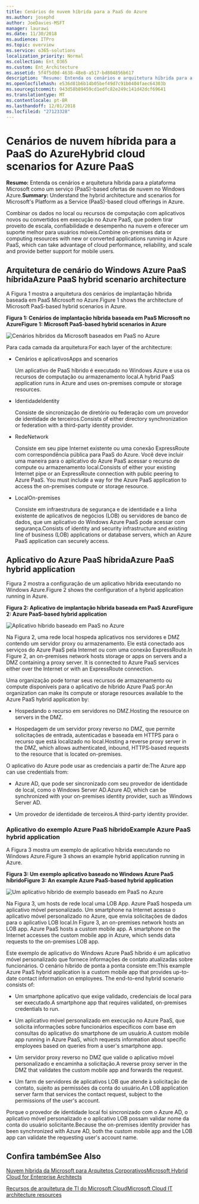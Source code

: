 ```yaml
---
title: Cenários de nuvem híbrida para a PaaS do Azure
ms.author: josephd
author: JoeDavies-MSFT
manager: laurawi
ms.date: 11/30/2018
ms.audience: ITPro
ms.topic: overview
ms.service: o365-solutions
localization_priority: Normal
ms.collection: Ent_O365
ms.custom: Ent_Architecture
ms.assetid: 5f4f5d0d-4638-48e8-a517-bd804856b617
description: 'Resumo: Entenda os cenários e arquitetura híbrida para a plataforma Microsoft como um serviço (PaaS)-based ofertas de nuvem no Windows Azure.'
ms.openlocfilehash: e536d81b6b14b05bef49d7c91b0404faec64303b
ms.sourcegitcommit: 943d58b89459cd1edfc82e249c141d42dcf69641
ms.translationtype: MT
ms.contentlocale: pt-BR
ms.lasthandoff: 12/01/2018
ms.locfileid: "27123328"
---
```

# <a name="hybrid-cloud-scenarios-for-azure-paas"></a><span data-ttu-id="4ec1c-103">Cenários de nuvem híbrida para a PaaS do Azure</span><span class="sxs-lookup"><span data-stu-id="4ec1c-103">Hybrid cloud scenarios for Azure PaaS</span></span>

 <span data-ttu-id="4ec1c-104">**Resumo:** Entenda os cenários e arquitetura híbrida para a plataforma Microsoft como um serviço (PaaS)-based ofertas de nuvem no Windows Azure.</span><span class="sxs-lookup"><span data-stu-id="4ec1c-104">**Summary:** Understand the hybrid architecture and scenarios for Microsoft's Platform as a Service (PaaS)-based cloud offerings in Azure.</span></span>
  
<span data-ttu-id="4ec1c-105">Combinar os dados no local ou recursos de computação com aplicativos novos ou convertidos em execução no Azure PaaS, que podem tirar proveito de escala, confiabilidade e desempenho na nuvem e oferecer um suporte melhor para usuários móveis.</span><span class="sxs-lookup"><span data-stu-id="4ec1c-105">Combine on-premises data or computing resources with new or converted applications running in Azure PaaS, which can take advantage of cloud performance, reliability, and scale and provide better support for mobile users.</span></span> 
  
## <a name="azure-paas-hybrid-scenario-architecture"></a><span data-ttu-id="4ec1c-106">Arquitetura de cenário do Windows Azure PaaS híbrida</span><span class="sxs-lookup"><span data-stu-id="4ec1c-106">Azure PaaS hybrid scenario architecture</span></span>

<span data-ttu-id="4ec1c-107">A Figura 1 mostra a arquitetura dos cenários de implantação híbrida baseada em PaaS Microsoft no Azure.</span><span class="sxs-lookup"><span data-stu-id="4ec1c-107">Figure 1 shows the architecture of Microsoft PaaS-based hybrid scenarios in Azure.</span></span>
  
<span data-ttu-id="4ec1c-108">**Figura 1: Cenários de implantação híbrida baseada em PaaS Microsoft no Azure**</span><span class="sxs-lookup"><span data-stu-id="4ec1c-108">**Figure 1: Microsoft PaaS-based hybrid scenarios in Azure**</span></span>

![Cenários híbridos da Microsoft baseados em PaaS no Azure](media/Hybrid-Poster/Hybrid-Cloud-Stack-PaaS.png)
  
<span data-ttu-id="4ec1c-110">Para cada camada da arquitetura:</span><span class="sxs-lookup"><span data-stu-id="4ec1c-110">For each layer of the architecture:</span></span>
  
- <span data-ttu-id="4ec1c-111">Cenários e aplicativos</span><span class="sxs-lookup"><span data-stu-id="4ec1c-111">Apps and scenarios</span></span>
    
    <span data-ttu-id="4ec1c-112">Um aplicativo de PaaS híbrido é executado no Windows Azure e usa os recursos de computação ou armazenamento local.</span><span class="sxs-lookup"><span data-stu-id="4ec1c-112">A hybrid PaaS application runs in Azure and uses on-premises compute or storage resources.</span></span>
    
- <span data-ttu-id="4ec1c-113">Identidade</span><span class="sxs-lookup"><span data-stu-id="4ec1c-113">Identity</span></span>
    
    <span data-ttu-id="4ec1c-114">Consiste de sincronização de diretório ou federação com um provedor de identidade de terceiros.</span><span class="sxs-lookup"><span data-stu-id="4ec1c-114">Consists of either directory synchronization or federation with a third-party identity provider.</span></span>
    
- <span data-ttu-id="4ec1c-115">Rede</span><span class="sxs-lookup"><span data-stu-id="4ec1c-115">Network</span></span>
    
    <span data-ttu-id="4ec1c-p101">Consiste em seu pipe Internet existente ou uma conexão ExpressRoute com correspondência pública para PaaS do Azure. Você deve incluir uma maneira para o aplicativo do Azure PaaS acessar o recurso de compute ou armazenamento local.</span><span class="sxs-lookup"><span data-stu-id="4ec1c-p101">Consists of either your existing Internet pipe or an ExpressRoute connection with public peering to Azure PaaS. You must include a way for the Azure PaaS application to access the on-premises compute or storage resource.</span></span>
    
- <span data-ttu-id="4ec1c-118">Local</span><span class="sxs-lookup"><span data-stu-id="4ec1c-118">On-premises</span></span>
    
    <span data-ttu-id="4ec1c-119">Consiste em infraestrutura de segurança e de identidade e a linha existente de aplicativos de negócios (LOB) ou servidores de banco de dados, que um aplicativo do Windows Azure PaaS pode acessar com segurança.</span><span class="sxs-lookup"><span data-stu-id="4ec1c-119">Consists of identity and security infrastructure and existing line of business (LOB) applications or database servers, which an Azure PaaS application can securely access.</span></span>
    
## <a name="azure-paas-hybrid-application"></a><span data-ttu-id="4ec1c-120">Aplicativo do Azure PaaS híbrida</span><span class="sxs-lookup"><span data-stu-id="4ec1c-120">Azure PaaS hybrid application</span></span>

<span data-ttu-id="4ec1c-121">Figura 2 mostra a configuração de um aplicativo híbrida executando no Windows Azure.</span><span class="sxs-lookup"><span data-stu-id="4ec1c-121">Figure 2 shows the configuration of a hybrid application running in Azure.</span></span>
  
<span data-ttu-id="4ec1c-122">**Figura 2: Aplicativo de implantação híbrida baseada em PaaS Azure**</span><span class="sxs-lookup"><span data-stu-id="4ec1c-122">**Figure 2: Azure PaaS-based hybrid application**</span></span>

![Aplicativo híbrido baseado em PaaS no Azure](media/Hybrid-Poster/Hybrid-Cloud-Stack-PaaS-Apps.png)
  
<span data-ttu-id="4ec1c-p102">Na Figura 2, uma rede local hospeda aplicativos nos servidores e DMZ contendo um servidor proxy ou armazenamento. Ele está conectado aos serviços do Azure PaaS pela Internet ou com uma conexão ExpressRoute.</span><span class="sxs-lookup"><span data-stu-id="4ec1c-p102">In Figure 2, an on-premises network hosts storage or apps on servers and a DMZ containing a proxy server. It is connected to Azure PaaS services either over the Internet or with an ExpressRoute connection.</span></span>
  
<span data-ttu-id="4ec1c-126">Uma organização pode tornar seus recursos de armazenamento ou compute disponíveis para o aplicativo de híbrido Azure PaaS por:</span><span class="sxs-lookup"><span data-stu-id="4ec1c-126">An organization can make its compute or storage resources available to the Azure PaaS hybrid application by:</span></span>
  
- <span data-ttu-id="4ec1c-127">Hospedando o recurso em servidores no DMZ.</span><span class="sxs-lookup"><span data-stu-id="4ec1c-127">Hosting the resource on servers in the DMZ.</span></span>
    
- <span data-ttu-id="4ec1c-128">Hospedagem de um servidor proxy reverso no DMZ, que permite solicitações de entrada, autenticadas e baseada em HTTPS para o recurso que está localizado no local.</span><span class="sxs-lookup"><span data-stu-id="4ec1c-128">Hosting a reverse proxy server in the DMZ, which allows authenticated, inbound, HTTPS-based requests to the resource that is located on-premises.</span></span>
    
<span data-ttu-id="4ec1c-129">O aplicativo do Azure pode usar as credenciais a partir de:</span><span class="sxs-lookup"><span data-stu-id="4ec1c-129">The Azure app can use credentials from:</span></span>
  
- <span data-ttu-id="4ec1c-130">Azure AD, que pode ser sincronizado com seu provedor de identidade de local, como o Windows Server AD.</span><span class="sxs-lookup"><span data-stu-id="4ec1c-130">Azure AD, which can be synchronized with your on-premises identity provider, such as Windows Server AD.</span></span>
    
- <span data-ttu-id="4ec1c-131">Um provedor de identidade de terceiros.</span><span class="sxs-lookup"><span data-stu-id="4ec1c-131">A third-party identity provider.</span></span>
    
### <a name="example-azure-paas-hybrid-application"></a><span data-ttu-id="4ec1c-132">Aplicativo do exemplo Azure PaaS híbrido</span><span class="sxs-lookup"><span data-stu-id="4ec1c-132">Example Azure PaaS hybrid application</span></span>

<span data-ttu-id="4ec1c-133">A Figura 3 mostra um exemplo de aplicativo híbrida executando no Windows Azure.</span><span class="sxs-lookup"><span data-stu-id="4ec1c-133">Figure 3 shows an example hybrid application running in Azure.</span></span>
  
<span data-ttu-id="4ec1c-134">**Figura 3: Um exemplo aplicativo baseado no Windows Azure PaaS híbrido**</span><span class="sxs-lookup"><span data-stu-id="4ec1c-134">**Figure 3: An example Azure PaaS-based hybrid application**</span></span>

![Um aplicativo híbrido de exemplo baseado em PaaS no Azure](media/Hybrid-Poster/Hybrid-Cloud-Stack-PaaS-Apps-Ex.png)
  
<span data-ttu-id="4ec1c-p103">Na Figura 3, um hosts de rede local uma LOB App. Azure PaaS hospeda um aplicativo móvel personalizado. Um smartphone na Internet acessa o aplicativo móvel personalizado no Azure, que envia solicitações de dados para o aplicativo LOB local.</span><span class="sxs-lookup"><span data-stu-id="4ec1c-p103">In Figure 3, an on-premises network hosts an LOB app. Azure PaaS hosts a custom mobile app. A smartphone on the Internet accesses the custom mobile app in Azure, which sends data requests to the on-premises LOB app.</span></span>
  
<span data-ttu-id="4ec1c-p104">Este exemplo de aplicativo do Windows Azure PaaS híbrido é um aplicativo móvel personalizado que fornece informações de contato atualizadas sobre funcionários. O cenário híbrido de ponta a ponta consiste em:</span><span class="sxs-lookup"><span data-stu-id="4ec1c-p104">This example Azure PaaS hybrid application is a custom mobile app that provides up-to-date contact information on employees. The end-to-end hybrid scenario consists of:</span></span>
  
- <span data-ttu-id="4ec1c-141">Um smartphone aplicativo que exige validado, credenciais de local para ser executado.</span><span class="sxs-lookup"><span data-stu-id="4ec1c-141">A smartphone app that requires validated, on-premises credentials to run.</span></span>
    
- <span data-ttu-id="4ec1c-142">Um aplicativo móvel personalizado em execução no Azure PaaS, que solicita informações sobre funcionários específicos com base em consultas do aplicativo do smartphone de um usuário.</span><span class="sxs-lookup"><span data-stu-id="4ec1c-142">A custom mobile app running in Azure PaaS, which requests information about specific employees based on queries from a user's smartphone app.</span></span>
    
- <span data-ttu-id="4ec1c-143">Um servidor proxy reverso no DMZ que valide o aplicativo móvel personalizado e encaminha a solicitação.</span><span class="sxs-lookup"><span data-stu-id="4ec1c-143">A reverse proxy server in the DMZ that validates the custom mobile app and forwards the request.</span></span>
    
- <span data-ttu-id="4ec1c-144">Um farm de servidores de aplicativos LOB que atende à solicitação de contato, sujeito as permissões da conta do usuário.</span><span class="sxs-lookup"><span data-stu-id="4ec1c-144">An LOB application server farm that services the contact request, subject to the permissions of the user's account.</span></span>
    
<span data-ttu-id="4ec1c-145">Porque o provedor de identidade local foi sincronizado com o Azure AD, o aplicativo móvel personalizado e o aplicativo LOB possam validar nome da conta do usuário solicitante.</span><span class="sxs-lookup"><span data-stu-id="4ec1c-145">Because the on-premises identity provider has been synchronized with Azure AD, both the custom mobile app and the LOB app can validate the requesting user's account name.</span></span>
  
## <a name="see-also"></a><span data-ttu-id="4ec1c-146">Confira também</span><span class="sxs-lookup"><span data-stu-id="4ec1c-146">See Also</span></span>

[<span data-ttu-id="4ec1c-147">Nuvem híbrida da Microsoft para Arquitetos Corporativos</span><span class="sxs-lookup"><span data-stu-id="4ec1c-147">Microsoft Hybrid Cloud for Enterprise Architects</span></span>](microsoft-hybrid-cloud-for-enterprise-architects.md)
  
[<span data-ttu-id="4ec1c-148">Recursos de arquitetura de TI do Microsoft Cloud</span><span class="sxs-lookup"><span data-stu-id="4ec1c-148">Microsoft Cloud IT architecture resources</span></span>](microsoft-cloud-it-architecture-resources.md)

